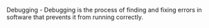 Debugging - Debugging is the process of finding and fixing errors in software that prevents it from running correctly.

